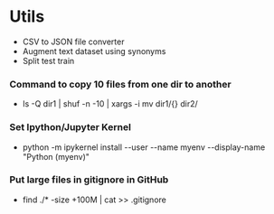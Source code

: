 # Utils
* CSV to JSON file converter
* Augment text dataset using synonyms
* Split test train

### Command to copy 10 files from one dir to another
* ls -Q dir1 | shuf -n -10 | xargs -i mv dir1/{} dir2/

### Set Ipython/Jupyter Kernel
* python -m ipykernel install --user --name myenv --display-name "Python (myenv)"

### Put large files in gitignore in GitHub
* find ./* -size +100M | cat >> .gitignore
